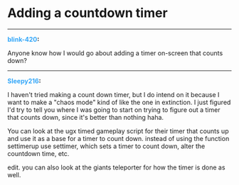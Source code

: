 # Adding a countdown timer


---
<strong><span style="color:#34a7f9;">blink-420</span>:</strong>

Anyone know how I would go about adding a timer on-screen that counts down?

---
<strong><span style="color:#34a7f9;">Sleepy216</span>:</strong>

I haven&#39;t tried making a count down timer, but I do intend on it because I want to make a &quot;chaos mode&quot; kind of like the one in extinction.
I just figured I&#39;d try to tell you where I was going to start on trying to figure out a timer that counts down, since it&#39;s better than nothing haha.

You can look at the ugx timed gameplay script for their timer that counts up and use it as a base for a timer to count down.
instead of using the function settimerup use settimer, which sets a timer to count down, alter the countdown time, etc.

edit. you can also look at the giants teleporter for how the timer is done as well.
